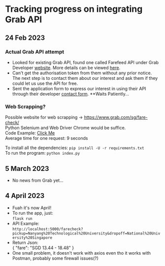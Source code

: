 # Tracking progress on integrating Grab API
## 24 Feb 2023
### Actual Grab API attempt
- Looked for existing Grab API, found one called Farefeed API under Grab Developer [website](https://developer.grab.com). More details can be viewed [here](https://developer.grab.com/docs/partner-farefeed). 
- Can't get the authorisation token from them without any prior notice. The next step is to contact them about our interest and ask them if they could let us use the API for free.
- Sent the application form to express our interest in using their API through their developer [contact form](https://developer.grab.com/contact-us). **Waits Patiently... 
### Web Scrapping? 
Possible website for web scrapping -> https://www.grab.com/sg/fare-check/  
Python Selenium and Web Driver Chrome would be suffice.  
Code Example: [Click Me](./index.py)  
Average time for one request: 9 seconds
  
To install all the dependencies:
``` pip install -U -r requirements.txt ```   
To run the program:
``` python index.py ```

## 5 March 2023
- No news from Grab yet...

## 4 April 2023   
- Fuah it's now April!   
- To run the app, just:   
``` flask run ```   
- API Example:   
``` http://localhost:5000/farecheck?pickup=Nanyang%20Technological%20University&dropoff=National%20University%20Singapore ```   
- Return Json:   
{
	"fare": "SGD 13.44 - 18.48"
}
- One small problem, it doesn't work with axios even tho it works with Postman, probably some firewall issues(?)
